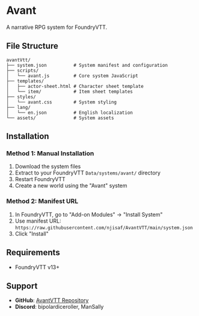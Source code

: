 # Avant

A narrative RPG system for FoundryVTT.

## File Structure

```
avantVtt/
├── system.json          # System manifest and configuration
├── scripts/
│   └── avant.js         # Core system JavaScript
├── templates/
│   ├── actor-sheet.html # Character sheet template
│   └── item/            # Item sheet templates
├── styles/
│   └── avant.css        # System styling
├── lang/
│   └── en.json          # English localization
└── assets/              # System assets
```

## Installation

### Method 1: Manual Installation
1. Download the system files
2. Extract to your FoundryVTT `Data/systems/avant/` directory
3. Restart FoundryVTT
4. Create a new world using the "Avant" system

### Method 2: Manifest URL
1. In FoundryVTT, go to "Add-on Modules" → "Install System"
2. Use manifest URL: `https://raw.githubusercontent.com/njisaf/AvantVTT/main/system.json`
3. Click "Install"

## Requirements

- FoundryVTT v13+

## Support

- **GitHub**: [AvantVTT Repository](https://github.com/njisaf/AvantVTT)
- **Discord**: bipolardiceroller, ManSally
 
